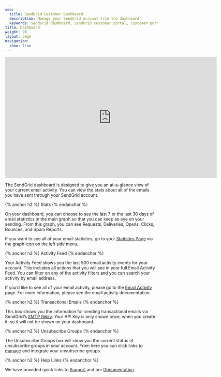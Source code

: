```yaml
---
seo:
  title: SendGrid Customer Dashboard
  description: Manage your SendGrid account from the dashboard
  keywords: SendGrid dashboard, SendGrid customer portal, customer portal, dashboard
title: Dashboard
weight: 90
layout: page
navigation:
  show: true
---
```


<iframe src="https://player.vimeo.com/video/144782741?title=0&byline=0&portrait=0" width="700" height="400" frameborder="0" webkitallowfullscreen mozallowfullscreen allowfullscreen></iframe>

The SendGrid dashboard is designed to give you an at-a-glance view of your current email activity. You can view the stats about all of the emails you have sent through your SendGrid account.

{% anchor h2 %}
Stats
{% endanchor %}

On your dashboard, you can choose to see the last 7 or the last 30 days of email statistics in the main graph so that you can keep an eye on your sending. From this graph, you can see Requests, Deliveries, Opens, Clicks, Bounces, and Spam Reports.

If you want to see all of your email statistics, go to your [Statistics Page]({{site.app_url}}/statistics) via the graph icon on the left side menu.

{% anchor h2 %}
Activity Feed
{% endanchor %}

Your Activity Feed shows you the last 500 email activity events for your account. This includes all actions that you will see in your full Email Activity Feed. You can filter on any of the activity filters and you can search your activity by email address.

If you’d like to see all of your email activity, please go to the [Email Activity]({{site.app_url}}/email_activity) page. For more information, please see the email activity documentation.

{% anchor h2 %}
Transactional Emails
{% endanchor %}

This box shows you the information for sending transactional emails via SendGrid’s [SMTP Relay]({{root_url}}/Glossary/smtp_relay.html). Your API Key is only shown once, when you create it, so it will not be shown on your dashboard.

{% anchor h2 %}
Unsubscribe Groups
{% endanchor %}

The Unsubscribe Groups box will show you the current status of unsubscribe groups in your account. From here you can click links to [manage]({{site.app_url}}/suppressions/advanced_suppression_manager) and integrate your unsubscribe groups.

{% anchor h2 %}
Help Links
{% endanchor %}

We have provided quick links to [Support](http://support.sendgrid.com/hc/en-us) and our [Documentation]({{root_url}}/).
